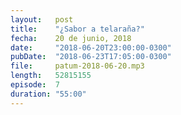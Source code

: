 ```yaml
---
layout:   post
title:    "¿Sabor a telaraña?"
fecha:    20 de junio, 2018
date:     "2018-06-20T23:00:00-0300"
pubDate:  "2018-06-23T17:05:00-0300"
file:     patum-2018-06-20.mp3
length:   52815155
episode:  7
duration: "55:00"
---
```

